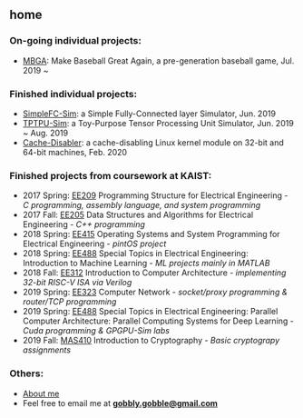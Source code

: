 ## home

### On-going individual projects:
- [MBGA](https://github.com/gobblygobble/MBGA): Make Baseball Great Again, a pre-generation baseball game, Jul. 2019 ~

### Finished individual projects:
- [SimpleFC-Sim](https://github.com/gobblygobble/SimpleFC-Sim): a Simple Fully-Connected layer Simulator, Jun. 2019
- [TPTPU-Sim](https://github.com/gobblygobble/tptpu-sim): a Toy-Purpose Tensor Processing Unit Simulator, Jun. 2019 ~ Aug. 2019
- [Cache-Disabler](https://github.com/gobblygobble/cache-disabler): a cache-disabling Linux kernel module on 32-bit and 64-bit machines, Feb. 2020

### Finished projects from coursework at KAIST:
- 2017 Spring: [EE209](https://github.com/gobblygobble/EE209) Programming Structure for Electrical Engineering - *C programming, assembly language, and system programming*
- 2017 Fall: [EE205](https://github.com/gobblygobble/EE205) Data Structures and Algorithms for Electrical Engineering - *C++ programming*
- 2018 Spring: [EE415](https://github.com/gobblygobble/EE415) Operating Systems and System Programming for Electrical Engineering - *pintOS project*
- 2018 Spring: [EE488](https://github.com/gobblygobble/EE488-IML-) Special Topics in Electrical Engineering: Introduction to Machine Learning - *ML projects mainly in MATLAB*
- 2018 Fall: [EE312](https://github.com/gobblygobble/EE312) Introduction to Computer Architecture - *implementing 32-bit RISC-V ISA via Verilog*
- 2019 Spring: [EE323](https://github.com/gobblygobble/EE323) Computer Network - *socket/proxy programming & router/TCP programming*
- 2019 Spring: [EE488](https://github.com/gobblygobble/EE488-PCA-PCSDL-) Special Topics in Electrical Engineering: Parallel Computer Architecture: Parallel Computing Systems for Deep Learning - *Cuda programming & GPGPU-Sim labs*
- 2019 Fall: [MAS410](https://github.com/gobblygobble/MAS410) Introduction to Cryptography - *Basic cryptograpy assignments*

### Others:
- [About me](/about)
- Feel free to email me at **gobbly.gobble@gmail.com**
